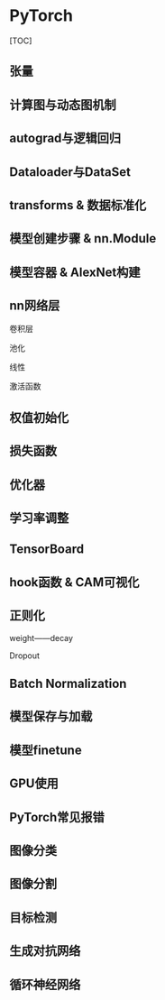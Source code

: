 # PyTorch

[TOC]

## 张量

## 计算图与动态图机制

## autograd与逻辑回归

## Dataloader与DataSet

## transforms & 数据标准化

## 模型创建步骤 & nn.Module

## 模型容器 & AlexNet构建

## nn网络层

卷积层

池化

线性

激活函数

## 权值初始化

## 损失函数

## 优化器

## 学习率调整

## TensorBoard

## hook函数 & CAM可视化

## 正则化

weight——decay

Dropout

## Batch Normalization

## 模型保存与加载

## 模型finetune

## GPU使用

## PyTorch常见报错

## 图像分类

## 图像分割

## 目标检测

## 生成对抗网络

## 循环神经网络
